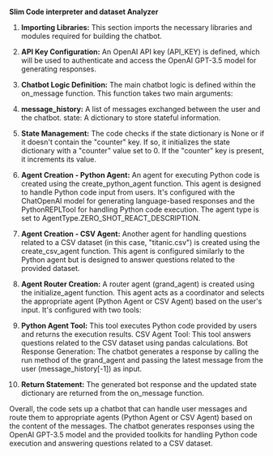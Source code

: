 **Slim Code interpreter and dataset Analyzer**

1. **Importing Libraries:** This section imports the necessary libraries and modules required for building the chatbot.
2. **API Key Configuration:** An OpenAI API key (API_KEY) is defined, which will be used to authenticate and access the OpenAI GPT-3.5 model for generating responses.

3. **Chatbot Logic Definition:** The main chatbot logic is defined within the on_message function. This function takes two main arguments:

4. **message_history:** A list of messages exchanged between the user and the chatbot.
state: A dictionary to store stateful information.

5. **State Management:** The code checks if the state dictionary is None or if it doesn't contain the "counter" key. If so, it initializes the state dictionary with a "counter" value set to 0. If the "counter" key is present, it increments its value.

6. **Agent Creation - Python Agent:** An agent for executing Python code is created using the create_python_agent function. This agent is designed to handle Python code input from users. It's configured with the ChatOpenAI model for generating language-based responses and the PythonREPLTool for handling Python code execution. The agent type is set to AgentType.ZERO_SHOT_REACT_DESCRIPTION.

7. **Agent Creation - CSV Agent:** Another agent for handling questions related to a CSV dataset (in this case, "titanic.csv") is created using the create_csv_agent function. This agent is configured similarly to the Python agent but is designed to answer questions related to the provided dataset.

8. **Agent Router Creation:** A router agent (grand_agent) is created using the initialize_agent function. This agent acts as a coordinator and selects the appropriate agent (Python Agent or CSV Agent) based on the user's input. It's configured with two tools:

9. **Python Agent Tool:** This tool executes Python code provided by users and returns the execution results.
CSV Agent Tool: This tool answers questions related to the CSV dataset using pandas calculations.
Bot Response Generation: The chatbot generates a response by calling the run method of the grand_agent and passing the latest message from the user (message_history[-1]) as input.

10. **Return Statement:** The generated bot response and the updated state dictionary are returned from the on_message function.

Overall, the code sets up a chatbot that can handle user messages and route them to appropriate agents (Python Agent or CSV Agent) based on the content of the messages. The chatbot generates responses using the OpenAI GPT-3.5 model and the provided toolkits for handling Python code execution and answering questions related to a CSV dataset.
